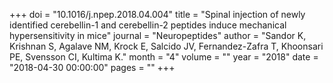 +++
doi = "10.1016/j.npep.2018.04.004"
title = "Spinal injection of newly identified cerebellin-1 and cerebellin-2 peptides induce mechanical hypersensitivity in mice"
journal = "Neuropeptides"
author = "Sandor K, Krishnan S, Agalave NM, Krock E, Salcido JV, Fernandez-Zafra T, Khoonsari PE, Svensson CI, Kultima K."
month = "4"
volume = ""
year = "2018"
date = "2018-04-30 00:00:00"
pages = ""
+++

